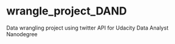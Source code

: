 # wrangle_project_DAND
Data wrangling project using twitter API for Udacity Data Analyst Nanodegree

